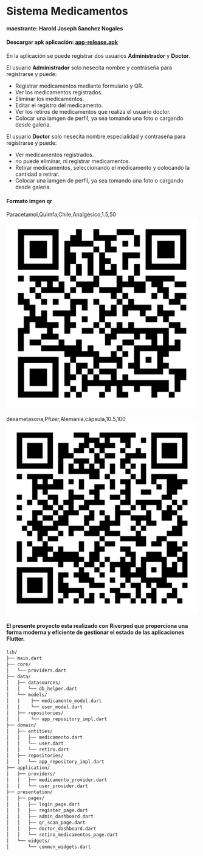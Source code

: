 # Sistema Medicamentos

#### maestrante: Harold Joseph Sanchez Nogales
#### Descargar apk aplicación:   [app-release.apk](https://drive.google.com/drive/folders/1YqFIpQI1UxAjoRcH-TMIX0nNG1e8TFjJ?usp=sharing)

En la aplicación se puede registrar dos usuarios **Administrador** y **Doctor**.

El usuario **Administrador** solo nesecita nombre y contraseña para registrarse y puede:
* Registrar medicamentos mediante formulario y QR.
* Ver los medicamentos registrados.
* Eliminar los medicamentos.
* Editar el registro del medicamento.
* Ver los retiros de medicamentos que realiza el usuario doctor.
* Colocar una iamgen de perfil, ya sea tomando una foto o cargando desde galeria.

El usuario **Doctor** solo nesecita nombre,especialidad y contraseña para registrarse y puede:
* Ver medicamentos registrados.
* no puede eliminar, ni registrar medicamentos.
* Retirar medicamentos, seleccionando el medicamento y colocando la cantidad a retirar.
* Colocar una iamgen de perfil, ya sea tomando una foto o cargando desde galeria.

#### Formato imgen qr
Paracetamol,Quimfa,Chile,Analgésico,1.5,50
![dexa](img/para.png)



dexametasona,Pfizer,Alemania,cápsula,10.5,100
![dexa](img/dexa.png)

#### El presente proyecto esta realizado con **Riverpod** que proporciona una forma moderna y eficiente de gestionar el estado de las aplicaciones Flutter.


```
lib/
├── main.dart
├── core/
│   └── providers.dart
├── data/
│   ├── datasources/
│   │   └── db_helper.dart
│   └── models/
│   |    ├── medicamento_model.dart
│   |    └── user_model.dart
│   ├── repositories/
│   │    └── app_repository_impl.dart
├── domain/
│   ├── entities/
│   │   ├── medicamento.dart
│   │   └── user.dart
│   │   └── retiro.dart
│   ├── repositories/
│   │   └── app_repository_impl.dart
├── application/
│   ├── providers/
│   │   ├── medicamento_provider.dart
│   │   └── user_provider.dart
├── presentation/
│   ├── pages/
│   │   ├── login_page.dart
│   │   ├── register_page.dart
│   │   ├── admin_dashboard.dart
│   │   ├── qr_scan_page.dart
│   │   ├── doctor_dashboard.dart
│   │   └── retiro_medicamentos_page.dart
│   └── widgets/
│       └── common_widgets.dart
```




